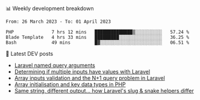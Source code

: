 📊 Weekly development breakdown
<!--START_SECTION:waka-->

```text
From: 26 March 2023 - To: 01 April 2023

PHP              7 hrs 12 mins   ██████████████▒░░░░░░░░░░   57.24 %
Blade Template   4 hrs 33 mins   █████████░░░░░░░░░░░░░░░░   36.25 %
Bash             49 mins         █▓░░░░░░░░░░░░░░░░░░░░░░░   06.51 %
```

<!--END_SECTION:waka-->

📕 Latest DEV posts
<!-- BLOG-POST-LIST:START -->
- [Laravel named query arguments](https://dev.to/michaelvickersuk/laravel-named-query-arguments-28kd)
- [Determining if multiple inputs have values with Laravel](https://dev.to/michaelvickersuk/determining-if-multiple-inputs-have-values-with-laravel-km6)
- [Array inputs validation and the N+1 query problem in Laravel](https://dev.to/michaelvickersuk/array-inputs-validation-and-the-n1-query-problem-in-laravel-2agb)
- [Array initialisation and key data types in PHP](https://dev.to/michaelvickersuk/array-initialisation-and-key-data-types-in-php-1e5b)
- [Same string, different output... how Laravel&#39;s slug &amp; snake helpers differ](https://dev.to/michaelvickersuk/same-string-different-output-how-laravels-slug-snake-helpers-differ-1ccj)
<!-- BLOG-POST-LIST:END -->
